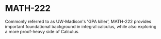 # MATH-222
Commonly referred to as UW-Madison's 'GPA killer', MATH-222 provides important foundational background in integral calculus, while also exploring a more proof-heavy side of Calculus.

